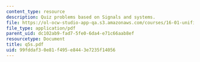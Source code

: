 ```yaml
---
content_type: resource
description: Quiz problems based on Signals and systems.
file: https://ol-ocw-studio-app-qa.s3.amazonaws.com/courses/16-01-unified-engineering-i-ii-iii-iv-fall-2005-spring-2006/99fddaf30e81f495e8443e7235f14056_q5s.pdf
file_type: application/pdf
parent_uid: dc102ab9-fad7-5fe0-6da4-e71c66aab8ef
resourcetype: Document
title: q5s.pdf
uid: 99fddaf3-0e81-f495-e844-3e7235f14056
---
```

